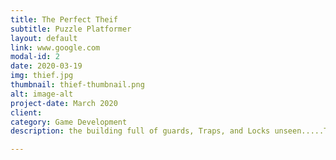 ```yaml
---
title: The Perfect Theif
subtitle: Puzzle Platformer
layout: default
link: www.google.com
modal-id: 2
date: 2020-03-19
img: thief.jpg
thumbnail: thief-thumbnail.png
alt: image-alt
project-date: March 2020
client: 
category: Game Development
description: the building full of guards, Traps, and Locks unseen.....The ability of invisibility and sneak walking might come in handy.

---
```

